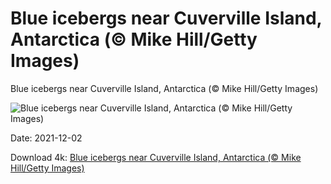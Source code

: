 # Blue icebergs near Cuverville Island, Antarctica (© Mike Hill/Getty Images)

Blue icebergs near Cuverville Island, Antarctica (© Mike Hill/Getty Images)

![Blue icebergs near Cuverville Island, Antarctica (© Mike Hill/Getty Images)](https://bing.com/th?id=OHR.CuvervilleIsland_EN-US6408758499_UHD.jpg&w=1024&h=576)

Date: 2021-12-02

Download 4k: [Blue icebergs near Cuverville Island, Antarctica (© Mike Hill/Getty Images)](https://bing.com/th?id=OHR.CuvervilleIsland_EN-US6408758499_UHD.jpg)

